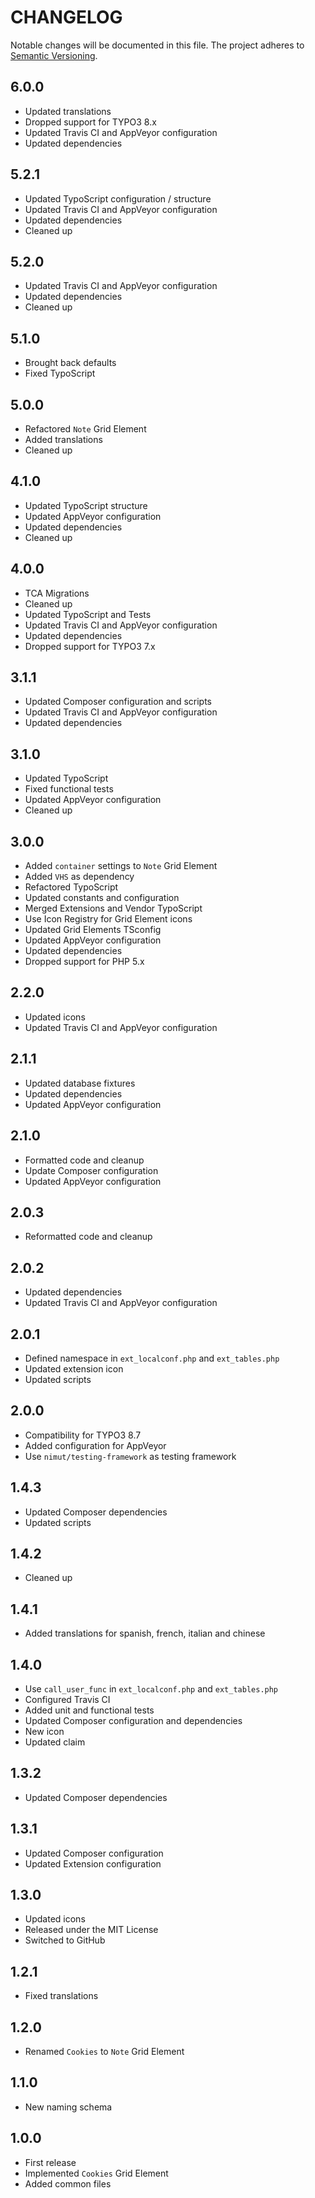 CHANGELOG
=========

Notable changes will be documented in this file. The project adheres to [Semantic Versioning].

6.0.0
-----

* Updated translations
* Dropped support for TYPO3 8.x
* Updated Travis CI and AppVeyor configuration
* Updated dependencies

5.2.1
-----

* Updated TypoScript configuration / structure
* Updated Travis CI and AppVeyor configuration
* Updated dependencies
* Cleaned up

5.2.0
-----

* Updated Travis CI and AppVeyor configuration
* Updated dependencies
* Cleaned up

5.1.0
-----

* Brought back defaults
* Fixed TypoScript

5.0.0
-----

* Refactored `Note` Grid Element
* Added translations
* Cleaned up

4.1.0
-----

* Updated TypoScript structure
* Updated AppVeyor configuration
* Updated dependencies
* Cleaned up

4.0.0
-----

* TCA Migrations
* Cleaned up
* Updated TypoScript and Tests
* Updated Travis CI and AppVeyor configuration
* Updated dependencies
* Dropped support for TYPO3 7.x

3.1.1
-----

* Updated Composer configuration and scripts
* Updated Travis CI and AppVeyor configuration
* Updated dependencies

3.1.0
-----

* Updated TypoScript
* Fixed functional tests
* Updated AppVeyor configuration
* Cleaned up

3.0.0
-----

* Added `container` settings to `Note` Grid Element
* Added `VHS` as dependency
* Refactored TypoScript
* Updated constants and configuration
* Merged Extensions and Vendor TypoScript
* Use Icon Registry for Grid Element icons
* Updated Grid Elements TSconfig
* Updated AppVeyor configuration
* Updated dependencies
* Dropped support for PHP 5.x

2.2.0
-----

* Updated icons
* Updated Travis CI and AppVeyor configuration

2.1.1
-----

* Updated database fixtures
* Updated dependencies
* Updated AppVeyor configuration

2.1.0
-----

* Formatted code and cleanup
* Update Composer configuration
* Updated AppVeyor configuration

2.0.3
-----

* Reformatted code and cleanup

2.0.2
-----

* Updated dependencies
* Updated Travis CI and AppVeyor configuration

2.0.1
-----

* Defined namespace in `ext_localconf.php` and `ext_tables.php`
* Updated extension icon
* Updated scripts

2.0.0
-----

* Compatibility for TYPO3 8.7
* Added configuration for AppVeyor
* Use `nimut/testing-framework` as testing framework

1.4.3
-----

* Updated Composer dependencies
* Updated scripts

1.4.2
-----

* Cleaned up

1.4.1
-----

* Added translations for spanish, french, italian and chinese

1.4.0
-----

* Use `call_user_func` in `ext_localconf.php` and `ext_tables.php`
* Configured Travis CI
* Added unit and functional tests
* Updated Composer configuration and dependencies
* New icon
* Updated claim

1.3.2
-----

* Updated Composer dependencies

1.3.1
-----

* Updated Composer configuration
* Updated Extension configuration

1.3.0
-----

* Updated icons
* Released under the MIT License
* Switched to GitHub

1.2.1
-----

* Fixed translations

1.2.0
-----

* Renamed `Cookies` to `Note` Grid Element

1.1.0
-----

* New naming schema

1.0.0
-----

* First release
* Implemented `Cookies` Grid Element
* Added common files

[Semantic Versioning]: http://semver.org "Semantic Versioning"
